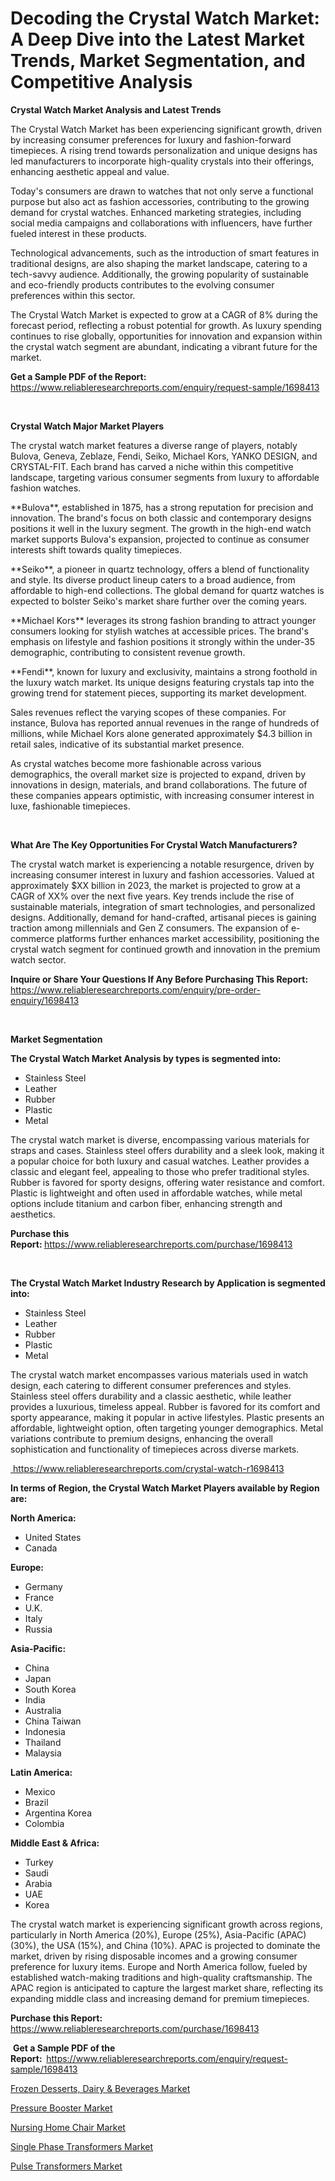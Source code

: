 <p><h1>Decoding the Crystal Watch Market: A Deep Dive into the Latest Market Trends, Market Segmentation, and Competitive Analysis</h1></p><p><strong>Crystal Watch Market Analysis and Latest Trends</strong></p>
<p><p>The Crystal Watch Market has been experiencing significant growth, driven by increasing consumer preferences for luxury and fashion-forward timepieces. A rising trend towards personalization and unique designs has led manufacturers to incorporate high-quality crystals into their offerings, enhancing aesthetic appeal and value. </p><p>Today's consumers are drawn to watches that not only serve a functional purpose but also act as fashion accessories, contributing to the growing demand for crystal watches. Enhanced marketing strategies, including social media campaigns and collaborations with influencers, have further fueled interest in these products. </p><p>Technological advancements, such as the introduction of smart features in traditional designs, are also shaping the market landscape, catering to a tech-savvy audience. Additionally, the growing popularity of sustainable and eco-friendly products contributes to the evolving consumer preferences within this sector. </p><p>The Crystal Watch Market is expected to grow at a CAGR of 8% during the forecast period, reflecting a robust potential for growth. As luxury spending continues to rise globally, opportunities for innovation and expansion within the crystal watch segment are abundant, indicating a vibrant future for the market.</p></p>
<p><strong>Get a Sample PDF of the Report:&nbsp;</strong> <a href="https://www.reliableresearchreports.com/enquiry/request-sample/1698413?utm_campaign=1509&utm_medium=2&utm_source=Github&utm_content=ia&utm_term=20102024&utm_id=crystal-watch">https://www.reliableresearchreports.com/enquiry/request-sample/1698413</a></p>
<p>&nbsp;</p>
<p><strong>Crystal Watch Major Market Players</strong></p>
<p><p>The crystal watch market features a diverse range of players, notably Bulova, Geneva, Zeblaze, Fendi, Seiko, Michael Kors, YANKO DESIGN, and CRYSTAL-FIT. Each brand has carved a niche within this competitive landscape, targeting various consumer segments from luxury to affordable fashion watches.</p><p>**Bulova**, established in 1875, has a strong reputation for precision and innovation. The brand's focus on both classic and contemporary designs positions it well in the luxury segment. The growth in the high-end watch market supports Bulova's expansion, projected to continue as consumer interests shift towards quality timepieces.</p><p>**Seiko**, a pioneer in quartz technology, offers a blend of functionality and style. Its diverse product lineup caters to a broad audience, from affordable to high-end collections. The global demand for quartz watches is expected to bolster Seiko's market share further over the coming years.</p><p>**Michael Kors** leverages its strong fashion branding to attract younger consumers looking for stylish watches at accessible prices. The brand's emphasis on lifestyle and fashion positions it strongly within the under-35 demographic, contributing to consistent revenue growth.</p><p>**Fendi**, known for luxury and exclusivity, maintains a strong foothold in the luxury watch market. Its unique designs featuring crystals tap into the growing trend for statement pieces, supporting its market development.</p><p>Sales revenues reflect the varying scopes of these companies. For instance, Bulova has reported annual revenues in the range of hundreds of millions, while Michael Kors alone generated approximately $4.3 billion in retail sales, indicative of its substantial market presence.</p><p>As crystal watches become more fashionable across various demographics, the overall market size is projected to expand, driven by innovations in design, materials, and brand collaborations. The future of these companies appears optimistic, with increasing consumer interest in luxe, fashionable timepieces.</p></p>
<p>&nbsp;</p>
<p><strong>What Are The Key Opportunities For Crystal Watch Manufacturers?</strong></p>
<p><p>The crystal watch market is experiencing a notable resurgence, driven by increasing consumer interest in luxury and fashion accessories. Valued at approximately $XX billion in 2023, the market is projected to grow at a CAGR of XX% over the next five years. Key trends include the rise of sustainable materials, integration of smart technologies, and personalized designs. Additionally, demand for hand-crafted, artisanal pieces is gaining traction among millennials and Gen Z consumers. The expansion of e-commerce platforms further enhances market accessibility, positioning the crystal watch segment for continued growth and innovation in the premium watch sector.</p></p>
<p><strong>Inquire or Share Your Questions If Any Before Purchasing This Report:</strong> <a href="https://www.reliableresearchreports.com/enquiry/pre-order-enquiry/1698413?utm_campaign=1509&utm_medium=2&utm_source=Github&utm_content=ia&utm_term=20102024&utm_id=crystal-watch">https://www.reliableresearchreports.com/enquiry/pre-order-enquiry/1698413</a></p>
<p>&nbsp;</p>
<p><strong>Market Segmentation</strong></p>
<p><strong>The Crystal Watch Market Analysis by types is segmented into:</strong></p>
<p><ul><li>Stainless Steel</li><li>Leather</li><li>Rubber</li><li>Plastic</li><li>Metal</li></ul></p>
<p><p>The crystal watch market is diverse, encompassing various materials for straps and cases. Stainless steel offers durability and a sleek look, making it a popular choice for both luxury and casual watches. Leather provides a classic and elegant feel, appealing to those who prefer traditional styles. Rubber is favored for sporty designs, offering water resistance and comfort. Plastic is lightweight and often used in affordable watches, while metal options include titanium and carbon fiber, enhancing strength and aesthetics.</p></p>
<p><strong>Purchase this Report:&nbsp;</strong><a href="https://www.reliableresearchreports.com/purchase/1698413?utm_campaign=1509&utm_medium=2&utm_source=Github&utm_content=ia&utm_term=20102024&utm_id=crystal-watch">https://www.reliableresearchreports.com/purchase/1698413</a></p>
<p>&nbsp;</p>
<p><strong>The Crystal Watch Market Industry Research by Application is segmented into:</strong></p>
<p><ul><li>Stainless Steel</li><li>Leather</li><li>Rubber</li><li>Plastic</li><li>Metal</li></ul></p>
<p><p>The crystal watch market encompasses various materials used in watch design, each catering to different consumer preferences and styles. Stainless steel offers durability and a classic aesthetic, while leather provides a luxurious, timeless appeal. Rubber is favored for its comfort and sporty appearance, making it popular in active lifestyles. Plastic presents an affordable, lightweight option, often targeting younger demographics. Metal variations contribute to premium designs, enhancing the overall sophistication and functionality of timepieces across diverse markets.</p></p>
<p><a href="https://www.reliableresearchreports.com/crystal-watch-r1698413?utm_campaign=1509&utm_medium=2&utm_source=Github&utm_content=ia&utm_term=20102024&utm_id=crystal-watch">&nbsp;https://www.reliableresearchreports.com/crystal-watch-r1698413</a></p>
<p><strong>In terms of Region, the Crystal Watch Market Players available by Region are:</strong></p>
<p>
    <p> <strong> North America: </strong>
        <ul>
            <li>United States</li>
            <li>Canada</li>
        </ul>
        </p> 
    <p> <strong> Europe: </strong>
        <ul>
            <li>Germany</li>
            <li>France</li>
            <li>U.K.</li>
            <li>Italy</li>
            <li>Russia</li>
        </ul>
        </p> 
    <p> <strong> Asia-Pacific: </strong>
        <ul>
            <li>China</li>
            <li>Japan</li>
            <li>South Korea</li>
            <li>India</li>
            <li>Australia</li>
            <li>China Taiwan</li>
            <li>Indonesia</li>
            <li>Thailand</li>
            <li>Malaysia</li>
        </ul>
        </p> 
    <p> <strong> Latin America: </strong>
        <ul>
            <li>Mexico</li>
            <li>Brazil</li>
            <li>Argentina Korea</li>
            <li>Colombia</li>
        </ul>
        </p> 
    <p> <strong> Middle East & Africa: </strong>
        <ul>
            <li>Turkey</li>
            <li>Saudi</li>
            <li>Arabia</li>
            <li>UAE</li>
            <li>Korea</li>
        </ul>
    </p>
    </p>
<p><p>The crystal watch market is experiencing significant growth across regions, particularly in North America (20%), Europe (25%), Asia-Pacific (APAC) (30%), the USA (15%), and China (10%). APAC is projected to dominate the market, driven by rising disposable incomes and a growing consumer preference for luxury items. Europe and North America follow, fueled by established watch-making traditions and high-quality craftsmanship. The APAC region is anticipated to capture the largest market share, reflecting its expanding middle class and increasing demand for premium timepieces.</p></p>
<p><strong>Purchase this Report: </strong><a href="https://www.reliableresearchreports.com/purchase/1698413?utm_campaign=1509&utm_medium=2&utm_source=Github&utm_content=ia&utm_term=20102024&utm_id=crystal-watch">https://www.reliableresearchreports.com/purchase/1698413</a></p>
<p>&nbsp;<strong>Get a Sample PDF of the Report:&nbsp;&nbsp;</strong><a href="https://www.reliableresearchreports.com/enquiry/request-sample/1698413?utm_campaign=1509&utm_medium=2&utm_source=Github&utm_content=ia&utm_term=20102024&utm_id=crystal-watch">https://www.reliableresearchreports.com/enquiry/request-sample/1698413</a></p>
<p><strong></strong></p>
<p><p><a href="https://github.com/SamiaChowdhury801/Market-Research-Report-List-1/blob/main/frozen-desserts-dairy-beverages-market.md?utm_campaign=1509&utm_medium=2&utm_source=Github&utm_content=ia&utm_term=20102024&utm_id=crystal-watch">Frozen Desserts, Dairy & Beverages Market</a></p><p><a href="https://www.linkedin.com/pulse/pressure-booster-market-size-share-growth-analysis-type-application-uf9ee?utm_campaign=1509&utm_medium=2&utm_source=Github&utm_content=ia&utm_term=20102024&utm_id=crystal-watch">Pressure Booster Market</a></p><p><a href="https://www.linkedin.com/pulse/nursing-home-chair-market-trends-insights-type-application-analysis-wejoc?utm_campaign=1509&utm_medium=2&utm_source=Github&utm_content=ia&utm_term=20102024&utm_id=crystal-watch">Nursing Home Chair Market</a></p><p><a href="https://www.linkedin.com/pulse/single-phase-transformers-market-global-insights-regional-analysis-uqnjf?utm_campaign=1509&utm_medium=2&utm_source=Github&utm_content=ia&utm_term=20102024&utm_id=crystal-watch">Single Phase Transformers Market</a></p><p><a href="https://www.linkedin.com/pulse/pulse-transformers-market-research-report-forecast-growth-prospects-6t2bf?utm_campaign=1509&utm_medium=2&utm_source=Github&utm_content=ia&utm_term=20102024&utm_id=crystal-watch">Pulse Transformers Market</a></p></p>
